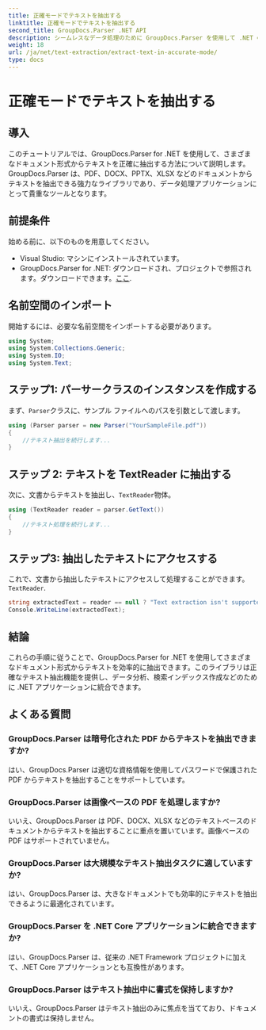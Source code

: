 ```yaml
---
title: 正確モードでテキストを抽出する
linktitle: 正確モードでテキストを抽出する
second_title: GroupDocs.Parser .NET API
description: シームレスなデータ処理のために GroupDocs.Parser を使用して .NET のドキュメントからテキストを正確に抽出する方法を学習します。
weight: 18
url: /ja/net/text-extraction/extract-text-in-accurate-mode/
type: docs
---
```

# 正確モードでテキストを抽出する

## 導入
このチュートリアルでは、GroupDocs.Parser for .NET を使用して、さまざまなドキュメント形式からテキストを正確に抽出する方法について説明します。GroupDocs.Parser は、PDF、DOCX、PPTX、XLSX などのドキュメントからテキストを抽出できる強力なライブラリであり、データ処理アプリケーションにとって貴重なツールとなります。
## 前提条件
始める前に、以下のものを用意してください。
- Visual Studio: マシンにインストールされています。
-  GroupDocs.Parser for .NET: ダウンロードされ、プロジェクトで参照されます。ダウンロードできます。[ここ](https://releases.groupdocs.com/parser/net/).

## 名前空間のインポート
開始するには、必要な名前空間をインポートする必要があります。
```csharp
using System;
using System.Collections.Generic;
using System.IO;
using System.Text;
```
## ステップ1: パーサークラスのインスタンスを作成する
まず、`Parser`クラスに、サンプル ファイルへのパスを引数として渡します。
```csharp
using (Parser parser = new Parser("YourSampleFile.pdf"))
{
    //テキスト抽出を続行します...
}
```
## ステップ 2: テキストを TextReader に抽出する
次に、文書からテキストを抽出し、`TextReader`物体。
```csharp
using (TextReader reader = parser.GetText())
{
    //テキスト処理を続行します...
}
```
## ステップ3: 抽出したテキストにアクセスする
これで、文書から抽出したテキストにアクセスして処理することができます。`TextReader`.
```csharp
string extractedText = reader == null ? "Text extraction isn't supported" : reader.ReadToEnd();
Console.WriteLine(extractedText);
```

## 結論
これらの手順に従うことで、GroupDocs.Parser for .NET を使用してさまざまなドキュメント形式からテキストを効率的に抽出できます。このライブラリは正確なテキスト抽出機能を提供し、データ分析、検索インデックス作成などのために .NET アプリケーションに統合できます。

## よくある質問
### GroupDocs.Parser は暗号化された PDF からテキストを抽出できますか?
はい、GroupDocs.Parser は適切な資格情報を使用してパスワードで保護された PDF からテキストを抽出することをサポートしています。
### GroupDocs.Parser は画像ベースの PDF を処理しますか?
いいえ、GroupDocs.Parser は PDF、DOCX、XLSX などのテキストベースのドキュメントからテキストを抽出することに重点を置いています。画像ベースの PDF はサポートされていません。
### GroupDocs.Parser は大規模なテキスト抽出タスクに適していますか?
はい、GroupDocs.Parser は、大きなドキュメントでも効率的にテキストを抽出できるように最適化されています。
### GroupDocs.Parser を .NET Core アプリケーションに統合できますか?
はい、GroupDocs.Parser は、従来の .NET Framework プロジェクトに加えて、.NET Core アプリケーションとも互換性があります。
### GroupDocs.Parser はテキスト抽出中に書式を保持しますか?
いいえ、GroupDocs.Parser はテキスト抽出のみに焦点を当てており、ドキュメントの書式は保持しません。